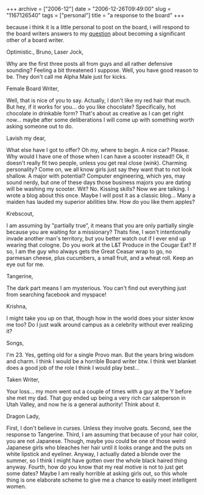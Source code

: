 +++
archive = ["2006-12"]
date = "2006-12-26T09:49:00"
slug = "1167126540"
tags = ["personal"]
title = "a response to the board"
+++

because i think it is a little personal to post on the board, i will
respond to the board writers answers to my [question][1] about becoming
a significant other of a board writer.

Optimistic., Bruno, Laser Jock,

Why are the first three posts all from guys and all rather defensive
sounding? Feeling a bit threatened I suppose. Well, you have good reason
to be. They don't call me Alpha Male just for kicks.

Female Board Writer,

Well, that is nice of you to say. Actually, I don't like my red hair that
much. But hey, if it works for you... do you like chocolate? Specifically,
hot chocolate in drinkable form? That's about as creative as I can get
right now... maybe after some deliberations I will come up with something
worth asking someone out to do.

Lavish my dear,

What else have I got to offer? Oh my, where to begin. A nice car? Please.
Why would I have one of those when I can have a scooter instead!! Ok, it
doesn't really fit two people, unless you get real close (*wink*).
Charming personality? Come on, we all know girls just say they want that
to not look shallow. A major with potential? Computer engineering, which
yes, may sound nerdy, but one of these days those business majors you are
dating will be washing my scooter. Wit? No. Kissing skills? Now we are
talking. I wrote a blog about this once. Maybe I will post it as a classic
blog... Many a maiden has lauded my superior abilities btw. How do you
like them apples?

Krebscout,

I am assuming by "partially true", it means that you are only partially
single because you are waiting for a missionary? Thats fine, I won't
intentionally invade another man's territory, but you better watch out if
I ever end up wearing that cologne. Do you work at the L&T Produce in the
Cougar Eat? If so, I am the guy who always gets the Great Ceasar wrap to
go, no parmesan cheese, plus cucumbers, a small fruit, and a wheat roll.
Keep an eye out for me.

Tangerine,

The dark part means I am mysterious. You can't find out everything just
from searching facebook and myspace!

Krishna,

I might take you up on that, though how in the world does your sister know
me too? Do I just walk around campus as a celebrity without ever realizing
it?

Songs,

I'm 23. Yes, getting old for a single Provo man. But the years bring
wisdom and charm. I think I would be a horrible Board writer btw. I think
wet blanket does a good job of the role I think I would play best...

Taken Writer,

Your loss... my mom went out a couple of times with a guy at the Y before
she met my dad. That guy ended up being a very rich car saleperson in Utah
Valley, and now he is a general authority! Think about it.

Dragon Lady,

First, I don't believe in curses. Unless they involve goats. Second, see
the response to Tangerine.  Third, I am assuming that because of your hair
color, you are not Japanese. Though, maybe you could be one of those weird
Japanese girls who bleaches her hair until it looks orange and the puts on
white lipstick and eyeliner. Anyway, I actually dated a blonde over the
summer, so I think I might have gotten over the whole black haired thing
anyway.  Fourth, how do you know that my real motive is not to just get
some dates? Maybe I am really horrible at asking girls out, so this whole
thing is one elaborate scheme to give me a chance to easily meet
intelligent women.

[1]: http://theboard.byu.edu/index.php?area=viewall&id=31741

